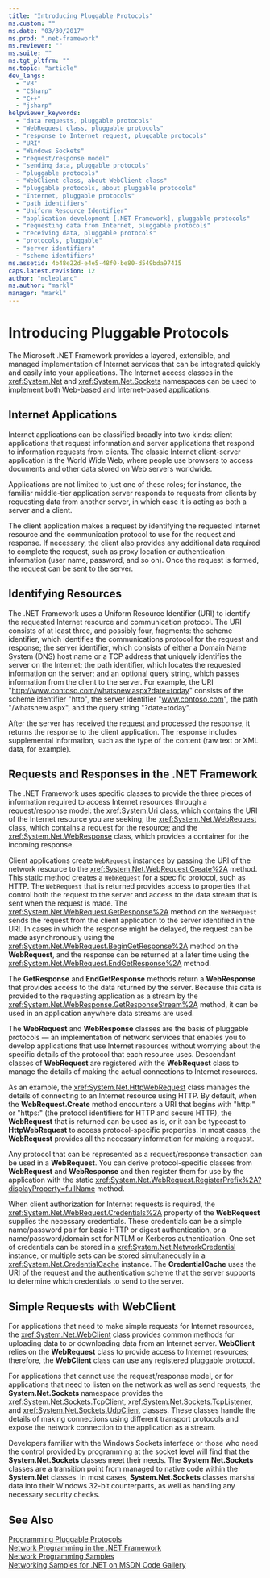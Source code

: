 ```yaml
---
title: "Introducing Pluggable Protocols"
ms.custom: ""
ms.date: "03/30/2017"
ms.prod: ".net-framework"
ms.reviewer: ""
ms.suite: ""
ms.tgt_pltfrm: ""
ms.topic: "article"
dev_langs: 
  - "VB"
  - "CSharp"
  - "C++"
  - "jsharp"
helpviewer_keywords: 
  - "data requests, pluggable protocols"
  - "WebRequest class, pluggable protocols"
  - "response to Internet request, pluggable protocols"
  - "URI"
  - "Windows Sockets"
  - "request/response model"
  - "sending data, pluggable protocols"
  - "pluggable protocols"
  - "WebClient class, about WebClient class"
  - "pluggable protocols, about pluggable protocols"
  - "Internet, pluggable protocols"
  - "path identifiers"
  - "Uniform Resource Identifier"
  - "application development [.NET Framework], pluggable protocols"
  - "requesting data from Internet, pluggable protocols"
  - "receiving data, pluggable protocols"
  - "protocols, pluggable"
  - "server identifiers"
  - "scheme identifiers"
ms.assetid: 4b48e22d-e4e5-48f0-be80-d549bda97415
caps.latest.revision: 12
author: "mcleblanc"
ms.author: "markl"
manager: "markl"
---
```

# Introducing Pluggable Protocols
The Microsoft .NET Framework provides a layered, extensible, and managed implementation of Internet services that can be integrated quickly and easily into your applications. The Internet access classes in the <xref:System.Net> and <xref:System.Net.Sockets> namespaces can be used to implement both Web-based and Internet-based applications.  
  
## Internet Applications  
 Internet applications can be classified broadly into two kinds: client applications that request information and server applications that respond to information requests from clients. The classic Internet client-server application is the World Wide Web, where people use browsers to access documents and other data stored on Web servers worldwide.  
  
 Applications are not limited to just one of these roles; for instance, the familiar middle-tier application server responds to requests from clients by requesting data from another server, in which case it is acting as both a server and a client.  
  
 The client application makes a request by identifying the requested Internet resource and the communication protocol to use for the request and response. If necessary, the client also provides any additional data required to complete the request, such as proxy location or authentication information (user name, password, and so on). Once the request is formed, the request can be sent to the server.  
  
## Identifying Resources  
 The .NET Framework uses a Uniform Resource Identifier (URI) to identify the requested Internet resource and communication protocol. The URI consists of at least three, and possibly four, fragments: the scheme identifier, which identifies the communications protocol for the request and response; the server identifier, which consists of either a Domain Name System (DNS) host name or a TCP address that uniquely identifies the server on the Internet; the path identifier, which locates the requested information on the server; and an optional query string, which passes information from the client to the server. For example, the URI "http://www.contoso.com/whatsnew.aspx?date=today" consists of the scheme identifier "http", the server identifier "www.contoso.com", the path "/whatsnew.aspx", and the query string "?date=today".  
  
 After the server has received the request and processed the response, it returns the response to the client application. The response includes supplemental information, such as the type of the content (raw text or XML data, for example).  
  
## Requests and Responses in the .NET Framework  
 The .NET Framework uses specific classes to provide the three pieces of information required to access Internet resources through a request/response model: the <xref:System.Uri> class, which contains the URI of the Internet resource you are seeking; the <xref:System.Net.WebRequest> class, which contains a request for the resource; and the <xref:System.Net.WebResponse> class, which provides a container for the incoming response.  
  
 Client applications create `WebRequest` instances by passing the URI of the network resource to the <xref:System.Net.WebRequest.Create%2A> method. This static method creates a `WebRequest` for a specific protocol, such as HTTP. The `WebRequest` that is returned provides access to properties that control both the request to the server and access to the data stream that is sent when the request is made. The <xref:System.Net.WebRequest.GetResponse%2A> method on the `WebRequest` sends the request from the client application to the server identified in the URI. In cases in which the response might be delayed, the request can be made asynchronously using the <xref:System.Net.WebRequest.BeginGetResponse%2A> method on the **WebRequest**, and the response can be returned at a later time using the <xref:System.Net.WebRequest.EndGetResponse%2A> method.  
  
 The **GetResponse** and **EndGetResponse** methods return a **WebResponse** that provides access to the data returned by the server. Because this data is provided to the requesting application as a stream by the <xref:System.Net.WebResponse.GetResponseStream%2A> method, it can be used in an application anywhere data streams are used.  
  
 The **WebRequest** and **WebResponse** classes are the basis of pluggable protocols — an implementation of network services that enables you to develop applications that use Internet resources without worrying about the specific details of the protocol that each resource uses. Descendant classes of **WebRequest** are registered with the **WebRequest** class to manage the details of making the actual connections to Internet resources.  
  
 As an example, the <xref:System.Net.HttpWebRequest> class manages the details of connecting to an Internet resource using HTTP. By default, when the **WebRequest.Create** method encounters a URI that begins with "http:" or "https:" (the protocol identifiers for HTTP and secure HTTP), the **WebRequest** that is returned can be used as is, or it can be typecast to **HttpWebRequest** to access protocol-specific properties. In most cases, the **WebRequest** provides all the necessary information for making a request.  
  
 Any protocol that can be represented as a request/response transaction can be used in a **WebRequest**. You can derive protocol-specific classes from **WebRequest** and **WebResponse** and then register them for use by the application with the static <xref:System.Net.WebRequest.RegisterPrefix%2A?displayProperty=fullName> method.  
  
 When client authorization for Internet requests is required, the <xref:System.Net.WebRequest.Credentials%2A> property of the **WebRequest** supplies the necessary credentials. These credentials can be a simple name/password pair for basic HTTP or digest authentication, or a name/password/domain set for NTLM or Kerberos authentication. One set of credentials can be stored in a <xref:System.Net.NetworkCredential> instance, or multiple sets can be stored simultaneously in a <xref:System.Net.CredentialCache> instance. The **CredentialCache** uses the URI of the request and the authentication scheme that the server supports to determine which credentials to send to the server.  
  
## Simple Requests with WebClient  
 For applications that need to make simple requests for Internet resources, the <xref:System.Net.WebClient> class provides common methods for uploading data to or downloading data from an Internet server. **WebClient** relies on the **WebRequest** class to provide access to Internet resources; therefore, the **WebClient** class can use any registered pluggable protocol.  
  
 For applications that cannot use the request/response model, or for applications that need to listen on the network as well as send requests, the **System.Net.Sockets** namespace provides the <xref:System.Net.Sockets.TcpClient>, <xref:System.Net.Sockets.TcpListener>, and <xref:System.Net.Sockets.UdpClient> classes. These classes handle the details of making connections using different transport protocols and expose the network connection to the application as a stream.  
  
 Developers familiar with the Windows Sockets interface or those who need the control provided by programming at the socket level will find that the **System.Net.Sockets** classes meet their needs. The **System.Net.Sockets** classes are a transition point from managed to native code within the **System.Net** classes. In most cases, **System.Net.Sockets** classes marshal data into their Windows 32-bit counterparts, as well as handling any necessary security checks.  
  
## See Also  
 [Programming Pluggable Protocols](../../../docs/framework/network-programming/programming-pluggable-protocols.md)   
 [Network Programming in the .NET Framework](../../../docs/framework/network-programming/index.md)   
 [Network Programming Samples](../../../docs/framework/network-programming/network-programming-samples.md)   
 [Networking Samples for .NET on MSDN Code Gallery](http://code.msdn.microsoft.com/Wiki/View.aspx?ProjectName=nclsamples)
